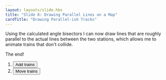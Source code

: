 ```yaml
---
layout: layouts/slide.hbs
title: "Slide 8: Drawing Parallel Lines on a Map"
cardTitle: "Drawing Parallel-ish Tracks"
---
```


Using the calculated angle bisectors I can now draw lines that are roughly parallel to the actual lines between the two stations, which allows me to animate trains that don't collide.

The end!

<ol class="button-list">
  <li><button onClick="addTrains()">Add trains</button></li>
  <li><button onClick="moveTrains()">Move trains</button></li>
</ol>